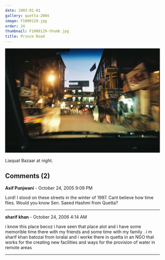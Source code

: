 ```yaml
---
date: 2003-01-01
gallery: quetta-2004
image: F1000129.jpg
order: 24
thumbnail: F1000129-thumb.jpg
title: Prince Road
---
```


![Prince Road](./F1000129.jpg)

Liaquat Bazaar at night.

<div id="comments">

## Comments (2)

**Asif Punjwani** - October 24, 2005  9:09 PM

Lord! I stood on these streets in the winter of 1997. Cant believe how time flies. Would you know Sen. Saeed Hashmi from Quetta?

---

**sharif khan** - October 24, 2006  4:14 AM

i know this place becoz i have seen that place alot and i have some memorible time there with my friends and some time with my family . i m sharif khan batozai from loralai and i worke there in quetta in an NGO that works for the creating new facilities and ways for the provision of water in remote areas

---

</div>